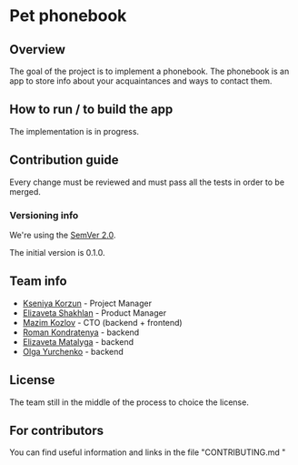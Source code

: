 # Pet phonebook

## Overview

The goal of the project is to implement a phonebook.
The phonebook is an app to store info about your acquaintances and ways to contact them.

## How to run / to build the app

The implementation is in progress.

## Contribution guide

Every change must be reviewed and must pass all the tests in order to be merged.

### Versioning info

We're using the [SemVer 2.0](https://semver.org).

The initial version is 0.1.0.

## Team info

- [Kseniya Korzun](https://github.com/Cassiopeia2107) - Project Manager
- [Elizaveta Shakhlan](https://github.com/shaklanchik) - Product Manager
- [Mazim Kozlov](https://github.com/maks2134) - CTO (backend + frontend)
- [Roman Kondratenya](https://github.com/labudap) - backend
- [Elizaveta Matalyga](https://github.com/spooozy) - backend
- [Olga Yurchenko](https://github.com/Kavinsky228) - backend

## License

The team still in the middle of the process to choice the license.

## For contributors

You can find useful information and links in the file "CONTRIBUTING.md "